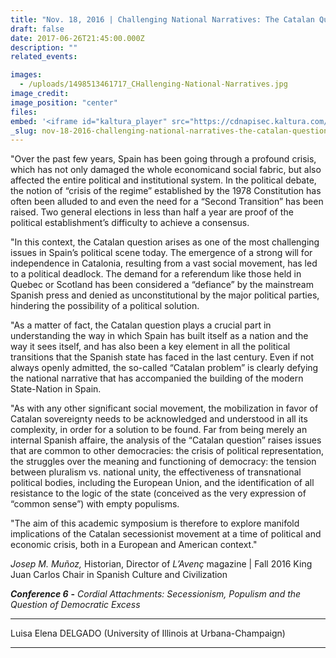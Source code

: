 ```yaml
---
title: "Nov. 18, 2016 | Challenging National Narratives: The Catalan Question & the Spanish Crisis - Conference 6"
draft: false
date: 2017-06-26T21:45:00.000Z
description: ""
related_events:

images:
  - /uploads/1498513461717_CHallenging-National-Narratives.jpg
image_credit:
image_position: "center"
files:
embed: '<iframe id="kaltura_player" src="https://cdnapisec.kaltura.com/p/1674401/sp/167440100/embedIframeJs/uiconf_id/23435151/partner_id/1674401?iframeembed=true&amp;playerId=kaltura_player&amp;entry_id=1_nfuxy5m1&amp;flashvars[akamaiHD.loadingPolicy]=preInitialize&amp;flashvars[akamaiHD.asyncInit]=true&amp;flashvars[twoPhaseManifest]=true&amp;flashvars[streamerType]=hdnetworkmanifest&amp;flashvars[localizationCode]=en&amp;flashvars[leadWithHTML5]=true&amp;flashvars[sideBarContainer.plugin]=true&amp;flashvars[sideBarContainer.position]=left&amp;flashvars[sideBarContainer.clickToClose]=true&amp;flashvars[chapters.plugin]=true&amp;flashvars[chapters.layout]=vertical&amp;flashvars[chapters.thumbnailRotator]=false&amp;flashvars[streamSelector.plugin]=true&amp;flashvars[EmbedPlayer.SpinnerTarget]=videoHolder&amp;flashvars[dualScreen.plugin]=true&amp;flashvars[LeadWithHLSOnFlash]=true&amp;&amp;wid=1_s4gx60ub" width="400" height="300" allowfullscreen="" webkitallowfullscreen="" mozallowfullscreen="" frameborder="0" title="Kaltura Player"></iframe>'
_slug: nov-18-2016-challenging-national-narratives-the-catalan-question-the-spanish-crisis-conference-6
---
```


"Over the past few years, Spain has been going through a profound crisis, which has not only damaged the whole economicand social fabric, but also affected the entire political and institutional system. In the political debate, the notion of “crisis of the regime” established by the 1978 Constitution has often been alluded to and even the need for a “Second Transition” has been raised. Two general elections in less than half a year are proof of the political establishment’s difficulty to achieve a consensus.

"In this context, the Catalan question arises as one of the most challenging issues in Spain’s political scene today. The emergence of a strong will for independence in Catalonia, resulting from a vast social movement, has led to a political deadlock. The demand for a referendum like those held in Quebec or Scotland has been considered a “defiance” by the mainstream Spanish press and denied as unconstitutional by the major political parties, hindering the possibility of a political solution.

"As a matter of fact, the Catalan question plays a crucial part in understanding the way in which Spain has built itself as a nation and the way it sees itself, and has also been a key element in all the political transitions that the Spanish state has faced in the last century. Even if not always openly admitted, the so-called “Catalan problem” is clearly defying the national narrative that has accompanied the building of the modern State-Nation in Spain.

"As with any other significant social movement, the mobilization in favor of Catalan sovereignty needs to be acknowledged and understood in all its complexity, in order for a solution to be found. Far from being merely an internal Spanish affaire, the analysis of the “Catalan question” raises issues that are common to other democracies: the crisis of political representation, the struggles over the meaning and functioning of democracy: the tension between pluralism vs. national unity, the effectiveness of transnational political bodies, including the European Union, and the identification of all resistance to the logic of the state (conceived as the very expression of “common sense”) with empty populisms.

"The aim of this academic symposium is therefore to explore manifold implications of the Catalan secessionist movement at a time of political and economic crisis, both in a European and American context."

_Josep M. Muñoz,_ Historian, Director of _L’Avenç_ magazine | Fall 2016 King Juan Carlos Chair in Spanish Culture and Civilization

_**Conference 6**_ **-** _Cordial Attachments: Secessionism, Populism and the Question of Democratic Excess_

****

Luisa Elena DELGADO (University of Illinois at Urbana-Champaign)

****

